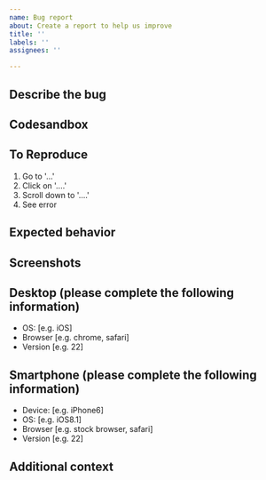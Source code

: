 ```yaml
---
name: Bug report
about: Create a report to help us improve
title: ''
labels: ''
assignees: ''

---
```


## Describe the bug
<!-- A clear and concise description of what the bug is. -->

## Codesandbox
<!-- If you can, please provide a codesandbox with the bug. -->

## To Reproduce
<!-- Steps to reproduce the behavior -->
1. Go to '...'
2. Click on '....'
3. Scroll down to '....'
4. See error

## Expected behavior
<!-- A clear and concise description of what you expected to happen. -->

## Screenshots
<!-- If applicable, add screenshots to help explain your problem. -->

## Desktop (please complete the following information)
 - OS: [e.g. iOS]
 - Browser [e.g. chrome, safari]
 - Version [e.g. 22]

## Smartphone (please complete the following information)
 - Device: [e.g. iPhone6]
 - OS: [e.g. iOS8.1]
 - Browser [e.g. stock browser, safari]
 - Version [e.g. 22]

## Additional context
<!-- Add any other context about the problem here. -->
